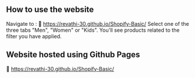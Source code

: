 ## How to use the website 

Navigate to : 🔗 https://revathi-30.github.io/Shopify-Basic/
Select one of the three tabs "Men", "Women" or "Kids". 
You'll see products related to the filter you have applied. 

## Website hosted using Github Pages 
🔗 https://revathi-30.github.io/Shopify-Basic/
